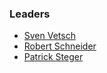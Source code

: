 ### Leaders
* [Sven Vetsch](mailto://sven.vetsch@owasp.org)
* [Robert Schneider](mailto://robert.schneider@owasp.org)
* [Patrick Steger](mailto://padi.steger@owasp.org)
